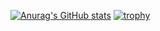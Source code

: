 [![Anurag's GitHub stats](https://github-readme-stats.vercel.app/api?username=landonpipkin97&count_private=true&hide=stars,issues&bg_color=282a36&title_color=f8f8f2&border_color=6272a4&icon_color=f8f8f2&text_color=f8f8f2)](https://github.com/anuraghazra/github-readme-stats) [![trophy](https://github-profile-trophy.vercel.app/?username=landonpipkin97&theme=dracula&rank=-A,-B,-C,-?&no-frame=true)](https://github.com/ryo-ma/github-profile-trophy)
